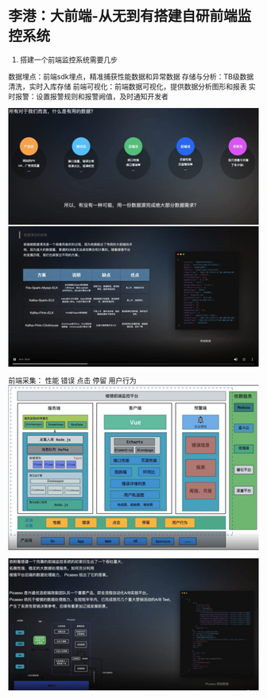 # 李港：大前端-从无到有搭建自研前端监控系统

1. 搭建一个前端监控系统需要几步

数据埋点：前端sdk埋点，精准捕获性能数据和异常数据
存储与分析：TB级数据清洗，实时入库存储
前端可视化：前端数据可视化，提供数据分析图形和报表
实时报警：设置报警规则和报警阙值，及时通知开发者

![](picture/李港：大前端-从无到有搭建自研前端监控系统/2022-05-29-11-18-04.png)
![](picture/李港：大前端-从无到有搭建自研前端监控系统/2022-05-29-11-24-52.png)

前端采集： 性能 错误 点击 停留 用户行为
![](picture/李港：大前端-从无到有搭建自研前端监控系统/2022-05-29-11-42-45.png)

![](picture/李港：大前端-从无到有搭建自研前端监控系统/2022-05-29-11-47-27.png)
